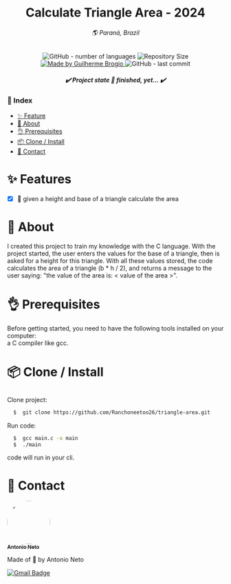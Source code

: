 <!-- === === === === TEMPLATE MADE BY Ranchoneetoo26 === === === === === -->

<h1 align="center">
  Calculate Triangle Area - 2024
</h1>
<h6 align="center" lang="pt-br">
  🌎 Paraná, Brazil
</h6>
<p align="center">
  <img alt="GitHub - number of languages" src="https://img.shields.io/github/languages/count/Ranchoneetoo26/triangle-area?color=34A853&label=languages&style=for-the-badge">

  <img alt="Repository Size" src="https://img.shields.io/github/repo-size/Ranchoneetoo26/triangle-area?color=34A853&label=repository%20size&style=for-the-badge">

  <a href="https://github.com/Ranchoneetoo26">
    <img alt="Made by Guilherme Brogio" src="https://img.shields.io/badge/made%20by-Ranchoneetoo26-4285F4?style=for-the-badge">
  </a>
  <img alt="GitHub - last commit" src="https://img.shields.io/github/last-commit/Ranchoneetoo26/triangle-area?color=4285F4&label=last%20commit&style=for-the-badge">
</p>
<h5 align="center">✔️  Project state 🚀 finished, yet...  ✔️</h3>

### 📄 Index
- [✨ Feature](#feature)
- [📜 About](#about)
- [👌 Prerequisites](#prerequisites)
- [📦 Clone / Install](#clone-install)
- [👤 Contact](#author)

<h1 id="feature">✨ Features</h1>

- [X] 📖 given a height and base of a triangle calculate the area


# <h1 id="about">📜 About</h1>
I created this project to train my knowledge with the C language.
With the project started, the user enters the values ​​for the base of a triangle, then is asked for a height for this triangle. With all these values ​​stored, the code calculates the area of ​​a triangle (b * h / 2), and returns a message to the user saying: "the value of the area is: < value of the area >".

# <h1 id="prerequisites">👌 Prerequisites</h1>
<p>Before getting started, you need to have the following tools installed on your computer: <br>
a C compiler like gcc.

# <p id="clone-install">📦 Clone / Install</p>
Clone project:
  ```bash
    $  git clone https://github.com/Ranchoneetoo26/triangle-area.git
  ```

Run code:
  ```bash
    $  gcc main.c -o main
    $  ./main
  ```

code will run in your cli.

<h1 id="author">👤 Contact</h1>

<a href="https://github.com/Ranchoneetoo26">
 <img style="border-radius: 50%" src="https://github.com/ranchoneetoo26.png" width="100" alt=""/>
 <br />
 <sub><b>Antonio Neto</b></sub></a>

Made of 💙 by Antonio Neto <br>

[![Gmail Badge](https://img.shields.io/badge/-antonioneetoo19@gmail.com-c14438?style=flat-square&logo=Gmail&logoColor=white&link=mailto:antonioneetoo19@gmail.com)](mailto:antonioneetoo19@gmail.com)
